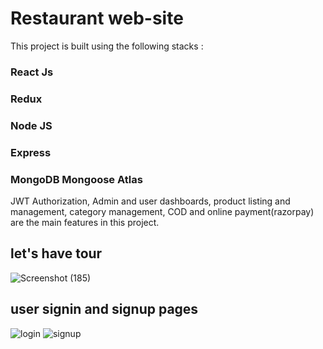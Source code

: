# Restaurant web-site
This project is built using the following stacks :
 ### React Js
 ### Redux
 ### Node JS
 ### Express
 ### MongoDB Mongoose Atlas
 JWT Authorization, Admin and user dashboards, product listing and management, category management, COD and online payment(razorpay) are the main features in this project.
 
 ## let's have tour
  ![Screenshot (185)](https://user-images.githubusercontent.com/114420318/215268353-851d4576-9577-46b7-bd3c-66fa15d4c6d5.png)
  
## user signin and signup pages
![login](https://user-images.githubusercontent.com/114420318/215268812-686d5ffe-1dfe-48ad-8168-3e90d1fba8ac.png)
![signup](https://user-images.githubusercontent.com/114420318/215268828-1f88dd09-d94d-4ce8-a9c3-7a0a52414bb1.png)



